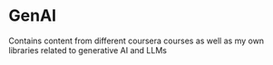 # GenAI
Contains content from different coursera courses as well as my own libraries related to generative AI and LLMs
